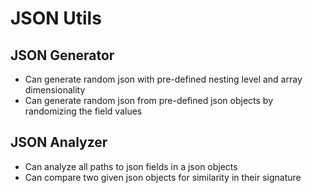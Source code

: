 # JSON Utils

## JSON Generator
- Can generate random json with pre-defined nesting level and array dimensionality
- Can generate random json from pre-defined json objects by randomizing the field values

## JSON Analyzer
- Can analyze all paths to json fields in a json objects
- Can compare two given json objects for similarity in their signature
